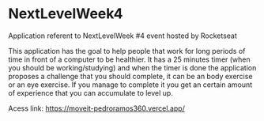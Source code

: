 # NextLevelWeek4
Application referent to NextLevelWeek #4 event hosted by Rocketseat

This application has the goal to help people that work for long periods of time in front of a computer to be healthier. It has a
25 minutes timer (when you should be working/studying) and when the timer is done the application proposes a challenge that you
should complete, it can be an body exercise or an eye exercise. If you manage to complete it you get an certain amount of
experience that you can accumulate to level up.

Acess link: https://moveit-pedroramos360.vercel.app/
